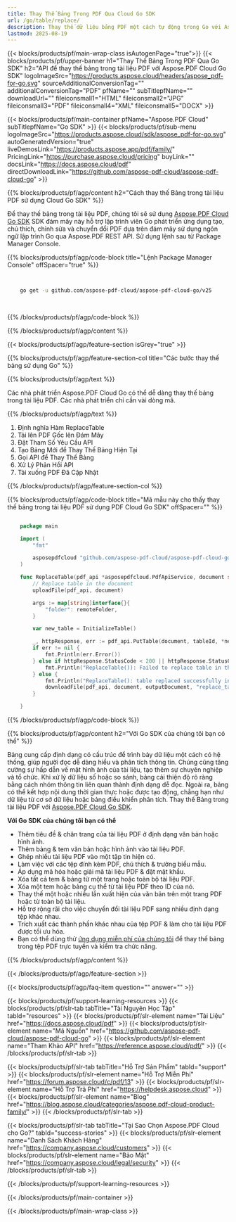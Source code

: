 ```yaml
---
title: Thay Thế Bảng Trong PDF Qua Cloud Go SDK
url: /go/table/replace/
description: Thay thế dữ liệu bảng PDF một cách tự động trong Go với Aspose.PDF Cloud SDK.
lastmod: 2025-08-19
---
```


{{< blocks/products/pf/main-wrap-class isAutogenPage="true">}}
{{< blocks/products/pf/upper-banner h1="Thay Thế Bảng Trong PDF Qua Go SDK" h2="API để thay thế bảng trong tài liệu PDF với Aspose.PDF Cloud Go SDK" logoImageSrc="https://products.aspose.cloud/headers/aspose_pdf-for-go.svg" sourceAdditionalConversionTag="" additionalConversionTag="PDF" pfName="" subTitlepfName="" downloadUrl="" fileiconsmall1="HTML" fileiconsmall2="JPG" fileiconsmall3="PDF" fileiconsmall4="XML" fileiconsmall5="DOCX" >}}

{{< blocks/products/pf/main-container pfName="Aspose.PDF Cloud" subTitlepfName="Go SDK" >}}
{{< blocks/products/pf/sub-menu logoImageSrc="https://products.aspose.cloud/sdk/aspose_pdf-for-go.svg"
autoGeneratedVersion="true"
liveDemosLink="https://products.aspose.app/pdf/family/" PricingLink="https://purchase.aspose.cloud/pricing" buyLink="" docsLink="https://docs.aspose.cloud/pdf"  directDownloadLink="https://github.com/aspose-pdf-cloud/aspose-pdf-cloud-go" >}}

{{% blocks/products/pf/agp/content h2="Cách thay thế Bảng trong tài liệu PDF sử dụng Cloud Go SDK" %}}

Để thay thế bảng trong tài liệu PDF, chúng tôi sẽ sử dụng
[Aspose.PDF Cloud Go SDK](https://products.aspose.cloud/pdf/go/)
SDK đám mây này hỗ trợ lập trình viên Go phát triển ứng dụng tạo, chú thích, chỉnh sửa và chuyển đổi PDF dựa trên đám mây sử dụng ngôn ngữ lập trình Go qua Aspose.PDF REST API. Sử dụng lệnh sau từ Package Manager Console.

{{% blocks/products/pf/agp/code-block title="Lệnh Package Manager Console" offSpacer="true" %}}

```bash

     
    go get -u github.com/aspose-pdf-cloud/aspose-pdf-cloud-go/v25
     
     
```

{{% /blocks/products/pf/agp/code-block %}}

{{% /blocks/products/pf/agp/content %}}

{{< blocks/products/pf/agp/feature-section isGrey="true" >}}

{{% blocks/products/pf/agp/feature-section-col title="Các bước thay thế bảng sử dụng Go" %}}

{{% blocks/products/pf/agp/text %}}

Các nhà phát triển Aspose.PDF Cloud Go có thể dễ dàng thay thế bảng trong tài liệu PDF. Các nhà phát triển chỉ cần vài dòng mã.

{{% /blocks/products/pf/agp/text %}}

1. Định nghĩa Hàm ReplaceTable
1. Tải lên PDF Gốc lên Đám Mây
1. Đặt Tham Số Yêu Cầu API
1. Tạo Bảng Mới để Thay Thế Bảng Hiện Tại
1. Gọi API để Thay Thế Bảng
1. Xử Lý Phản Hồi API
1. Tải xuống PDF Đã Cập Nhật

{{% /blocks/products/pf/agp/feature-section-col %}}

{{% blocks/products/pf/agp/code-block title="Mã mẫu này cho thấy thay thế bảng trong tài liệu PDF sử dụng PDF Cloud Go SDK" offSpacer="" %}}

```go

    package main

    import (
        "fmt"

        asposepdfcloud "github.com/aspose-pdf-cloud/aspose-pdf-cloud-go/v25"
    )

    func ReplaceTable(pdf_api *asposepdfcloud.PdfApiService, document string, tableId string, outputDocument string, remoteFolder string) {
        // Replace table in the document
        uploadFile(pdf_api, document)

        args := map[string]interface{}{
            "folder": remoteFolder,
        }

        var new_table = InitializeTable()

        _, httpResponse, err := pdf_api.PutTable(document, tableId, *new_table, args)
        if err != nil {
            fmt.Println(err.Error())
        } else if httpResponse.StatusCode < 200 || httpResponse.StatusCode > 299 {
            fmt.Println("ReplaceTable()): Failed to replace table in the document.")
        } else {
            fmt.Println("ReplaceTable(): table replaced successfully in the document '" + document + "'.")
            downloadFile(pdf_api, document, outputDocument, "replace_table_")
        }

    }
```

{{% /blocks/products/pf/agp/code-block %}}

{{% blocks/products/pf/agp/content h2="Với Go SDK của chúng tôi bạn có thể" %}}

Bảng cung cấp định dạng có cấu trúc để trình bày dữ liệu một cách có hệ thống, giúp người đọc dễ dàng hiểu và phân tích thông tin. Chúng cũng tăng cường sự hấp dẫn về mặt hình ảnh của tài liệu, tạo thêm sự chuyên nghiệp và tổ chức. Khi xử lý dữ liệu số hoặc so sánh, bảng cải thiện độ rõ ràng bằng cách nhóm thông tin liên quan thành định dạng dễ đọc. Ngoài ra, bảng có thể kết hợp nội dung thời gian thực hoặc được tạo động, chẳng hạn như dữ liệu từ cơ sở dữ liệu hoặc bảng điều khiển phân tích.
Thay thế Bảng trong tài liệu PDF với [Aspose.PDF Cloud Go SDK](https://products.aspose.cloud/pdf/go/).

**Với Go SDK của chúng tôi bạn có thể**

+ Thêm tiêu đề & chân trang của tài liệu PDF ở định dạng văn bản hoặc hình ảnh.
+ Thêm bảng & tem văn bản hoặc hình ảnh vào tài liệu PDF.
+ Ghép nhiều tài liệu PDF vào một tập tin hiện có.
+ Làm việc với các tệp đính kèm PDF, chú thích & trường biểu mẫu.
+ Áp dụng mã hóa hoặc giải mã tài liệu PDF & đặt mật khẩu.
+ Xóa tất cả tem & bảng từ một trang hoặc toàn bộ tài liệu PDF.
+ Xóa một tem hoặc bảng cụ thể từ tài liệu PDF theo ID của nó.
+ Thay thế một hoặc nhiều lần xuất hiện của văn bản trên một trang PDF hoặc từ toàn bộ tài liệu.
+ Hỗ trợ rộng rãi cho việc chuyển đổi tài liệu PDF sang nhiều định dạng tệp khác nhau.
+ Trích xuất các thành phần khác nhau của tệp PDF & làm cho tài liệu PDF được tối ưu hóa.
+ Bạn có thể dùng thử [ứng dụng miễn phí của chúng tôi](https://products.aspose.app/pdf/) để thay thế bảng trong tệp PDF trực tuyến và kiểm tra chức năng.

{{% /blocks/products/pf/agp/content %}}

{{< /blocks/products/pf/agp/feature-section >}}

{{< blocks/products/pf/agp/faq-item question="" answer="" >}}

{{< blocks/products/pf/support-learning-resources >}}
{{< blocks/products/pf/slr-tab tabTitle="Tài Nguyên Học Tập" tabId="resources" >}}
{{< blocks/products/pf/slr-element name="Tài Liệu" href="https://docs.aspose.cloud/pdf" >}}
{{< blocks/products/pf/slr-element name="Mã Nguồn" href="https://github.com/aspose-pdf-cloud/aspose-pdf-cloud-go" >}}
{{< blocks/products/pf/slr-element name="Tham Khảo API" href="https://reference.aspose.cloud/pdf/" >}}
{{< /blocks/products/pf/slr-tab >}}

{{< blocks/products/pf/slr-tab tabTitle="Hỗ Trợ Sản Phẩm" tabId="support" >}}
{{< blocks/products/pf/slr-element name="Hỗ Trợ Miễn Phí" href="https://forum.aspose.cloud/c/pdf/13" >}}
{{< blocks/products/pf/slr-element name="Hỗ Trợ Trả Phí" href="https://helpdesk.aspose.cloud" >}}
{{< blocks/products/pf/slr-element name="Blog" href="https://blog.aspose.cloud/categories/aspose.pdf-cloud-product-family/" >}}
{{< /blocks/products/pf/slr-tab >}}

{{< blocks/products/pf/slr-tab tabTitle="Tại Sao Chọn Aspose.PDF Cloud cho Go?" tabId="success-stories" >}}
{{< blocks/products/pf/slr-element name="Danh Sách Khách Hàng" href="https://company.aspose.cloud/customers" >}}
{{< blocks/products/pf/slr-element name="Bảo Mật" href="https://company.aspose.cloud/legal/security" >}}
{{< /blocks/products/pf/slr-tab >}}

{{< /blocks/products/pf/support-learning-resources >}}

{{< /blocks/products/pf/main-container >}}

{{< /blocks/products/pf/main-wrap-class >}}




